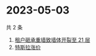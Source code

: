 # 2023-05-03

共 2 条

<!-- BEGIN -->
<!-- 最后更新时间 Wed May 03 2023 03:06:18 GMT+0800 (China Standard Time) -->

1. [租户砸承重墙致墙体开裂至 21 层](https://www.zhihu.com/search?q=%E7%A7%9F%E6%88%B7%E7%A0%B8%E6%89%BF%E9%87%8D%E5%A2%99%E8%87%B4%E5%A2%99%E4%BD%93%E5%BC%80%E8%A3%82%E8%87%B3%2021%20%E5%B1%82)
1. [特斯拉涨价](https://www.zhihu.com/search?q=%E7%89%B9%E6%96%AF%E6%8B%89%E6%B6%A8%E4%BB%B7)

<!-- END -->
